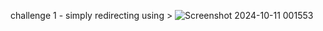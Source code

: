 challenge 1 - simply redirecting using >
![Screenshot 2024-10-11 001553](https://github.com/user-attachments/assets/8568c87f-142d-4b26-b138-5a921acabe35)


